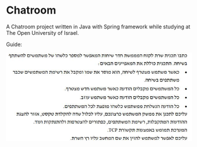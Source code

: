 # Chatroom
A Chatroom project written in Java with Spring framework while studying at The Open University of Israel.

Guide:

![Guide](https://raw.githubusercontent.com/TalOrenshtein/Chatroom/main/guide.jpg)
